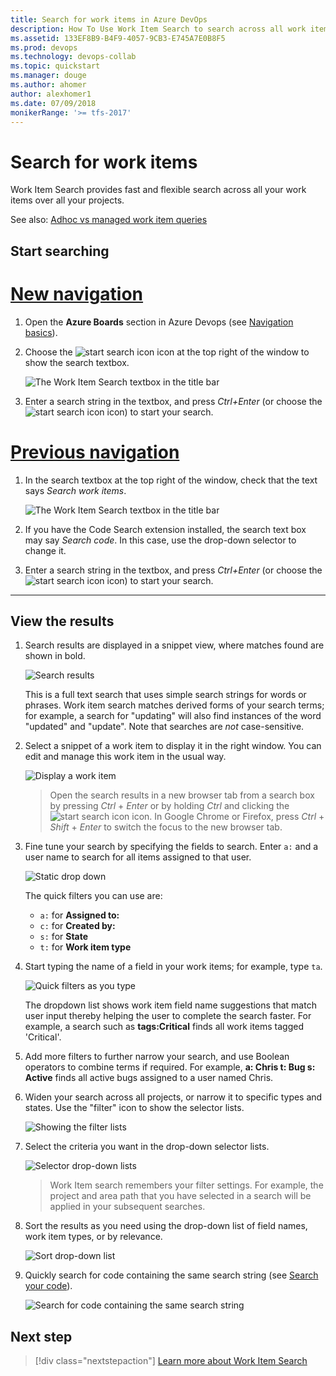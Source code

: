 ```yaml
---
title: Search for work items in Azure DevOps
description: How To Use Work Item Search to search across all work item fields over all projects of your Azure DevOps and TFS projects
ms.assetid: 133EF8B9-B4F9-4057-9CB3-E745A7E0B8F5
ms.prod: devops
ms.technology: devops-collab
ms.topic: quickstart
ms.manager: douge
ms.author: ahomer
author: alexhomer1
ms.date: 07/09/2018
monikerRange: '>= tfs-2017'
---
```


# Search for work items

Work Item Search provides fast and flexible search across all your work items over all your projects. 

See also: [Adhoc vs managed work item queries](../../boards/queries/adhoc-vs-managed-queries.md?toc=/vsts/project/search/toc.json&bc=/vsts/project/search/breadcrumb/toc.json)

<a name="start-search"></a>

## Start searching

# [New navigation](#tab/new-nav)

1. Open the **Azure Boards** section in Azure Devops (see [Navigation basics](../navigation/index.md)).

1. Choose the ![start search icon](_img/_shared/start-search-icon-new.png) icon at the top right of the window to show the search textbox.

   ![The Work Item Search textbox in the title bar](_img/work-item-search-get-started/show-search-box.png)    

1. Enter a search string in the textbox, and press _Ctrl+Enter_ (or choose the 
   ![start search icon](_img/_shared/start-search-icon-new.png) icon) to start your search. 

# [Previous navigation](#tab/previous-nav)

1. In the search textbox at the top right of the window, check that the text says
   _Search work items_.

   ![The Work Item Search textbox in the title bar](_img/work-item-search-get-started/title-bar-search-box-empty-outlined.png)    

1. If you have the Code Search extension installed, the search text box may
   say _Search code_. In this case, use the drop-down selector to change it. 

1. Enter a search string in the textbox, and press _Ctrl+Enter_ (or choose the 
   ![start search icon](_img/_shared/start-search-icon.png) icon) to start your search. 

---

## View the results

1. Search results are displayed in a snippet view, where matches found are shown in bold.

   ![Search results](_img/work-item-search-get-started/results-matching.png)

   This is a full text search that uses simple search strings for words or phrases.
   Work item search matches derived forms of your search terms; for example, a search for
   "updating" will also find instances of the word "updated" and "update". Note that searches are _not_ case-sensitive.

1. Select a snippet of a work item to display it in the right window. 
   You can edit and manage this work item in the usual way.

   ![Display a work item](_img/work-item-search-get-started/search-results-02.png)

   > Open the search results in a new browser tab from a search box by
   pressing _Ctrl_ + _Enter_ or by holding _Ctrl_ and clicking  the
   ![start search icon](_img/_shared/start-search-icon.png) icon.
   In Google Chrome or Firefox, press _Ctrl_ + _Shift_ + _Enter_ to switch the focus
   to the new browser tab. 

1. Fine tune your search by specifying the fields to search. Enter `a:` and a user name
   to search for all items assigned to that user.

   ![Static drop down](_img/work-item-search-get-started/static-dropdown.png)    

   The quick filters you can use are:

   * `a:` for **Assigned to:** 
   * `c:` for **Created by:** 
   * `s:` for **State** 
   * `t:` for **Work item type**<p />
 
1. Start typing the name of a field in your work items; for example, type `ta`.

   ![Quick filters as you type](_img/work-item-search-get-started/dyna-dropdown.png)    

   The dropdown list shows work item field name suggestions 
   that match user input thereby helping the user to complete the search faster. For example, a search such as 
   **tags:Critical** finds all work items tagged 'Critical'. 

1. Add more filters to further narrow your search, and use Boolean operators
   to combine terms if required. For example, 
   **a: Chris t: Bug s: Active** finds all active bugs assigned
   to a user named Chris.

1. Widen your search across all projects, or narrow it to specific types
   and states. Use the "filter" icon to show the selector lists.

   ![Showing the filter lists](_img/work-item-search-get-started/show-filters.png)    

1. Select the criteria you want in the drop-down selector lists.

   ![Selector drop-down lists](_img/work-item-search-get-started/area-selectors.png)    

   > Work Item search remembers your filter settings. For example, the project and area path that you have selected in a search will be applied in your subsequent searches.

1. Sort the results as you need using the drop-down list of field names, work item types, or by relevance.

   ![Sort drop-down list](_img/work-item-search-get-started/sort-order.png)    

1. Quickly search for code containing the same search string (see [Search your code](code-search.md)).

   ![Search for code containing the same search string](_img/work-item-search-get-started/view-code-search.png)

## Next step

> [!div class="nextstepaction"]
> [Learn more about Work Item Search](advanced-work-item-search-syntax.md)
